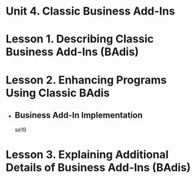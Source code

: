 # Unit 4. Classic Business Add-Ins



# Lesson 1. Describing Classic Business Add-Ins (BAdis)









# Lesson 2. Enhancing Programs Using Classic BAdis

 

* ## Business Add-In Implementation

  se19





# Lesson 3. Explaining Additional Details of Business Add-Ins (BAdis)